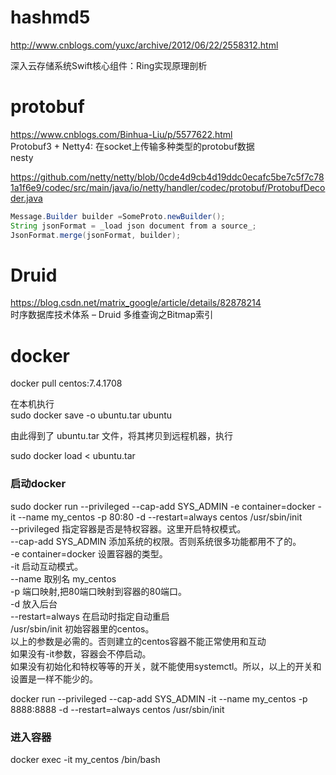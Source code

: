 # hashmd5

http://www.cnblogs.com/yuxc/archive/2012/06/22/2558312.html

深入云存储系统Swift核心组件：Ring实现原理剖析


# protobuf
https://www.cnblogs.com/Binhua-Liu/p/5577622.html  
Protobuf3 + Netty4: 在socket上传输多种类型的protobuf数据  
nesty  
  
https://github.com/netty/netty/blob/0cde4d9cb4d19ddc0ecafc5be7c5f7c781a1f6e9/codec/src/main/java/io/netty/handler/codec/protobuf/ProtobufDecoder.java  

```java
Message.Builder builder =SomeProto.newBuilder();
String jsonFormat = _load json document from a source_;
JsonFormat.merge(jsonFormat, builder);
```

# Druid
https://blog.csdn.net/matrix_google/article/details/82878214   
时序数据库技术体系 – Druid 多维查询之Bitmap索引   

# docker
docker pull centos:7.4.1708  

在本机执行  
sudo docker save -o ubuntu.tar ubuntu  
  
由此得到了 ubuntu.tar 文件，将其拷贝到远程机器，执行  
  
sudo docker load < ubuntu.tar  

### 启动docker
sudo docker run --privileged --cap-add SYS_ADMIN -e container=docker -it --name my_centos -p 80:80  -d  --restart=always centos /usr/sbin/init    
--privileged 指定容器是否是特权容器。这里开启特权模式。  
--cap-add SYS_ADMIN 添加系统的权限。否则系统很多功能都用不了的。  
-e container=docker 设置容器的类型。  
-it 启动互动模式。  
--name 取别名 my_centos  
-p 端口映射,把80端口映射到容器的80端口。  
-d 放入后台  
--restart=always 在启动时指定自动重启  
/usr/sbin/init 初始容器里的centos。  
以上的参数是必需的。否则建立的centos容器不能正常使用和互动  
如果没有-it参数，容器会不停启动。  
如果没有初始化和特权等等的开关，就不能使用systemctl。所以，以上的开关和设置是一样不能少的。  
  
docker run --privileged --cap-add SYS_ADMIN -it --name my_centos -p 8888:8888 -d --restart=always centos /usr/sbin/init
### 进入容器  
docker exec -it my_centos /bin/bash   

